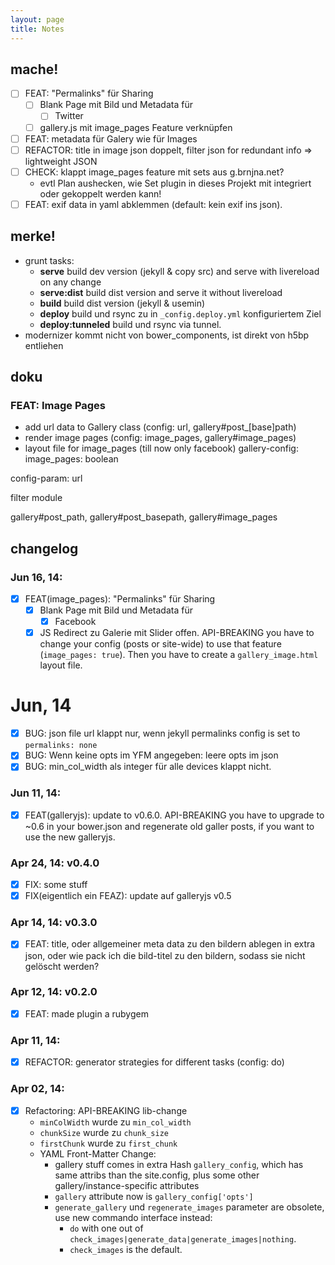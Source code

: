 ```yaml
---
layout: page
title: Notes
---
```


## mache!
- [ ] FEAT: "Permalinks" für Sharing
  + [ ] Blank Page mit Bild und Metadata für 
    - [ ] Twitter
  + [ ] gallery.js mit image_pages Feature verknüpfen
- [ ] FEAT: metadata für Galery wie für Images
- [ ] REFACTOR: title in image json doppelt, filter json for redundant info => lightweight JSON
- [ ] CHECK: klappt image_pages feature mit sets aus g.brnjna.net?
  + evtl Plan aushecken, wie Set plugin in dieses Projekt mit integriert oder gekoppelt werden kann!
- [ ] FEAT: exif data in yaml abklemmen (default: kein exif ins json).

## merke!
- grunt tasks:
    + __serve__
      build dev version (jekyll & copy src) and serve with livereload on any change
    + __serve:dist__
      build dist version and serve it without livereload
    + __build__
      build dist version (jekyll & usemin)
    + __deploy__
      build und rsync zu in ``_config.deploy.yml`` konfiguriertem Ziel
    + __deploy:tunneled__
      build und rsync via tunnel.
- modernizer kommt nicht von bower_components, ist direkt von h5bp entliehen

## doku

### FEAT: Image Pages
- add url data to Gallery class (config: url, gallery#post_[base]path)
- render image pages (config: image_pages, gallery#image_pages)
- layout file for image_pages (till now only facebook)
gallery-config: image_pages: boolean

config-param: url

filter module

gallery#post_path, 
gallery#post_basepath,
gallery#image_pages

## changelog

### Jun 16, 14:
- [X] FEAT(image_pages): "Permalinks" für Sharing
    + [X] Blank Page mit Bild und Metadata für 
        - [X] Facebook
    + [X] JS Redirect zu Galerie mit Slider offen.
  API-BREAKING you have to change your config (posts or site-wide) to use that feature (``image_pages: true``). Then you have to create a ``gallery_image.html`` layout file.

# Jun, 14
- [X] BUG: json file url klappt nur, wenn jekyll permalinks config is set to ``permalinks: none``
- [X] BUG: Wenn keine opts im YFM angegeben: leere opts im json
- [X] BUG: min_col_width als integer für alle devices klappt nicht.

### Jun 11, 14:
- [X] FEAT(galleryjs): update to v0.6.0.
  API-BREAKING you have to upgrade to ~0.6 in your bower.json and regenerate old galler posts, if you want to use the new galleryjs.

### Apr 24, 14: v0.4.0  
- [X] FIX: some stuff
- [X] FIX(eigentlich ein FEAZ): update auf galleryjs v0.5

### Apr 14, 14: v0.3.0  
- [X] FEAT: title, oder allgemeiner meta data zu den bildern ablegen in extra json, oder wie pack ich die bild-titel zu den bildern, sodass sie nicht gelöscht werden?

### Apr 12, 14: v0.2.0  
- [X] FEAT: made plugin a rubygem

### Apr 11, 14:  
- [X] REFACTOR: generator strategies for different tasks (config: do)

### Apr 02, 14: 
- [X] Refactoring: API-BREAKING lib-change
    - ``minColWidth`` wurde zu ``min_col_width``
    - ``chunkSize`` wurde zu ``chunk_size``
    - ``firstChunk`` wurde zu ``first_chunk``
    - YAML Front-Matter Change:
      + gallery stuff comes in extra Hash ``gallery_config``, which has same attribs than the site.config, plus some other gallery/instance-specific attributes
      + ``gallery`` attribute now is ``gallery_config['opts']``
      + ``generate_gallery`` und ``regenerate_images`` parameter are obsolete, use new commando interface instead:
        + ``do`` with one out of ``check_images|generate_data|generate_images|nothing``.
        + ``check_images`` is the default. 
